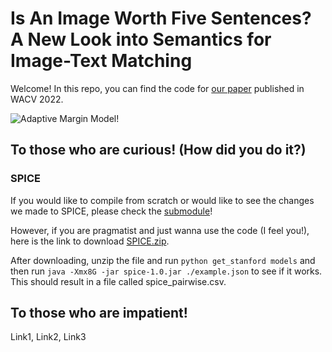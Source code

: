# Is An Image Worth Five Sentences? A New Look into Semantics for Image-Text Matching
Welcome! In this repo, you can find the code for [our paper](https://arxiv.org/pdf/2110.02623.pdf) published in WACV 2022. 

![Adaptive Margin Model!](./models.jpg)

## To those who are curious! (How did you do it?)
### SPICE

If you would like to compile from scratch or would like to see the changes we made to SPICE, please check the 
[submodule](https://github.com/furkanbiten/SPICE/tree/a8f69f1478faea2d61d94f759ebc2ca112be3111)!

However, if you are pragmatist and just wanna use the code (I feel you!), here is the link to download
[SPICE.zip](https://drive.google.com/file/d/1U9M-Z44fluvIovdR4DFNd3YyyjNfL702/view?usp=sharing). 

After downloading, unzip the file and run `python get_stanford models` and then run `java -Xmx8G -jar spice-1.0.jar ./example.json` to see if it works. 
This should result in a file called spice_pairwise.csv. 

## To those who are impatient!
Link1, Link2, Link3


